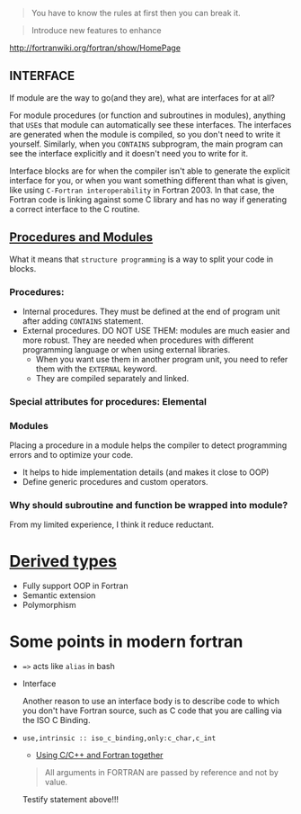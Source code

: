 > You have to know the rules at first  then you can break it.

> Introduce new features to enhance

http://fortranwiki.org/fortran/show/HomePage

## INTERFACE

If module are the way to go(and they are), what are interfaces for at all?

For module procedures (or function and subroutines in modules), anything that
`USE`s that module can automatically see these interfaces. The interfaces are
generated when the module is compiled, so you don't need to write it yourself.
Similarly, when you `CONTAINS` subprogram, the main program can see the interface
explicitly and it doesn't need you to write for it.

Interface blocks are for when the compiler isn't able to generate the explicit
interface for you, or when you want something different than what is given,
like using `C-Fortran interoperability` in Fortran 2003. In that case, the
Fortran code is linking against some C library and has no way if generating a
correct interface to the C routine.

## [Procedures and Modules](http://annefou.github.io/Fortran/modules/modules.html)
What it means that `structure programming` is a way to split your code in blocks.

### Procedures:

* Internal procedures. They must be defined at the end of program unit after adding `CONTAINS` statement.
* External procedures. DO NOT USE THEM: modules are much easier and more robust. They are needed when procedures with different programming language or when using external libraries.
    * When you want use them in another program unit, you need to refer them with the `EXTERNAL` keyword.
    * They are compiled separately and linked.

### Special attributes for procedures: Elemental

### Modules

Placing a procedure in a module helps the compiler to detect programming errors and
to optimize your code.

* It helps to hide  implementation details (and makes it close to OOP)
* Define generic procedures and custom operators.
###  Why should subroutine and function be wrapped into module?
From my limited experience, I think it reduce reductant.



# [Derived types](http://people.ds.cam.ac.uk/nmm1/Fortran/paper_09.pdf)
* Fully support OOP in Fortran
* Semantic extension
* Polymorphism

# Some points in modern fortran
* `=>` acts like `alias` in bash
* Interface

  Another reason to use an interface body is to describe code to which you don't have Fortran source, such as C code that you are calling via the ISO C Binding.
* `use,intrinsic :: iso_c_binding,only:c_char,c_int`
  * [Using C/C++ and Fortran together](https://computing.llnl.gov/tutorials/bgq/mixedProgramming2.pdf)

  > All arguments in FORTRAN are passed by reference and not by value.

  Testify statement above!!!

